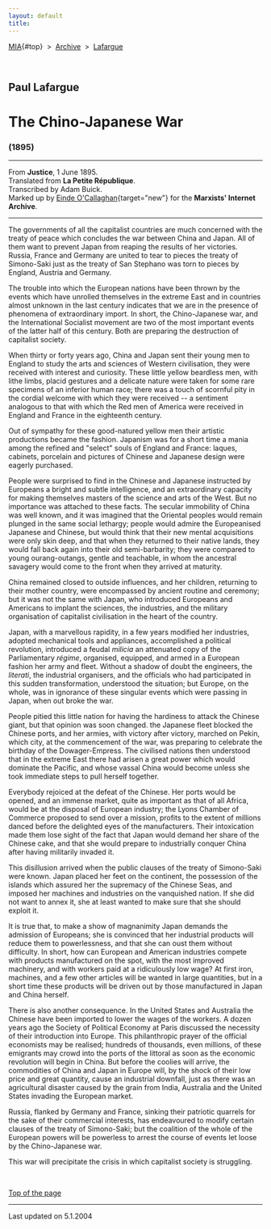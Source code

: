 ```yaml
---
layout: default
title: 
---
```

[MIA](../../../../index.htm){#top}  \> 
[Archive](../../../index.htm)  \>  [Lafargue](../../index.htm)

 

## Paul Lafargue

# The Chino-Japanese War

### (1895)

------------------------------------------------------------------------

From **Justice**, 1 June 1895.\
Translated from **La Petite République**.\
Transcribed by Adam Buick.\
Marked up by [Einde
O'Callaghan](../../../../admin/volunteers/biographies/eocallaghan.htm){target="new"}
for the **Marxists' Internet Archive**.

------------------------------------------------------------------------

The governments of all the capitalist countries are much concerned with
the treaty of peace which concludes the war between China and Japan. All
of them want to prevent Japan from reaping the results of her victories.
Russia, France and Germany are united to tear to pieces the treaty of
Simono-Saki just as the treaty of San Stephano was torn to pieces by
England, Austria and Germany.

The trouble into which the European nations have been thrown by the
events which have unrolled themselves in the extreme East and in
countries almost unknown in the last century indicates that we are in
the presence of phenomena of extraordinary import. In short, the
Chino-Japanese war, and the International Socialist movement are two of
the most important events of the latter half of this century. Both are
preparing the destruction of capitalist society.

When thirty or forty years ago, China and Japan sent their young men to
England to study the arts and sciences of Western civilisation, they
were received with interest and curiosity. These little yellow beardless
men, with lithe limbs, placid gestures and a delicate nature were taken
for some rare specimens of an inferior human race; there was a touch of
scornful pity in the cordial welcome with which they were received -- a
sentiment analogous to that with which the Red men of America were
received in England and France in the eighteenth century.

Out of sympathy for these good-natured yellow men their artistic
productions became the fashion. Japanism was for a short time a mania
among the refined and "select" souls of England and France: laques,
cabinets, porcelain and pictures of Chinese and Japanese design were
eagerly purchased.

People were surprised to find in the Chinese and Japanese instructed by
Europeans a bright and subtle intelligence, and an extraordinary
capacity for making themselves masters of the science and arts of the
West. But no importance was attached to these facts. The secular
immobility of China was well known, and it was imagined that the
Oriental peoples would remain plunged in the same social lethargy;
people would admire the Europeanised Japanese and Chinese, but would
think that their new mental acquisitions were only skin deep, and that
when they returned to their native lands, they would fall back again
into their old semi-barbarity; they were compared to young
ourang-outangs, gentle and teachable, in whom the ancestral savagery
would come to the front when they arrived at maturity.

China remained closed to outside influences, and her children, returning
to their mother country, were encompassed by ancient routine and
ceremony; but it was not the same with Japan, who introduced Europeans
and Americans to implant the sciences, the industries, and the military
organisation of capitalist civilisation in the heart of the country.

Japan, with a marvellous rapidity, in a few years modified her
industries, adopted mechanical tools and appliances, accomplished a
political revolution, introduced a feudal *milicia* an attenuated copy
of the Parliamentary *régime*, organised, equipped, and armed in a
European fashion her army and fleet. Without a shadow of doubt the
engineers, the *literati*, the industrial organisers, and the officials
who had participated in this sudden transformation, understood the
situation; but Europe, on the whole, was in ignorance of these singular
events which were passing in Japan, when out broke the war.

People pitied this little nation for having the hardiness to attack the
Chinese giant, but that opinion was soon changed. the Japanese fleet
blocked the Chinese ports, and her armies, with victory after victory,
marched on Pekin, which city, at the commencement of the war, was
preparing to celebrate the birthday of the Dowager-Empress. The
civilised nations then understood that in the extreme East there had
arisen a great power which would dominate the Pacific, and whose vassal
China would become unless she took immediate steps to pull herself
together.

Everybody rejoiced at the defeat of the Chinese. Her ports would be
opened, and an immense market, quite as important as that of all Africa,
would be at the disposal of European industry; the Lyons Chamber of
Commerce proposed to send over a mission, profits to the extent of
millions danced before the delighted eyes of the manufacturers. Their
intoxication made them lose sight of the fact that Japan would demand
her share of the Chinese cake, and that she would prepare to
industrially conquer China after having militarily invaded it.

This disillusion arrived when the public clauses of the treaty of
Simono-Saki were known. Japan placed her feet on the continent, the
possession of the islands which assured her the supremacy of the Chinese
Seas, and imposed her machines and industries on the vanquished nation.
If she did not want to annex it, she at least wanted to make sure that
she should exploit it.

It is true that, to make a show of magnanimity Japan demands the
admission of Europeans; she is convinced that her industrial products
will reduce them to powerlessness, and that she can oust them without
difficulty. In short, how can European and American industries compete
with products manufactured on the spot, with the most improved
machinery, and with workers paid at a ridiculously low wage? At first
iron, machines, and a few other articles will be wanted in large
quantities, but in a short time these products will be driven out by
those manufactured in Japan and China herself.

There is also another consequence. In the United States and Australia
the Chinese have been imported to lower the wages of the workers. A
dozen years ago the Society of Political Economy at Paris discussed the
necessity of their introduction into Europe. This philanthropic prayer
of the official economists may be realised; hundreds of thousands, even
millions, of these emigrants may crowd into the ports of the littoral as
soon as the economic revolution will begin in China. But before the
coolies will arrive, the commodities of China and Japan in Europe will,
by the shock of their low price and great quantity, cause an industrial
downfall, just as there was an agricultural disaster caused by the grain
from India, Australia and the United States invading the European
market.

Russia, flanked by Germany and France, sinking their patriotic quarrels
for the sake of their commercial interests, has endeavoured to modify
certain clauses of the treaty of Simono-Saki; but the coalition of the
whole of the European powers will be powerless to arrest the course of
events let loose by the Chino-Japanese war.

This war will precipitate the crisis in which capitalist society is
struggling.

 

[Top of the page](#top)

------------------------------------------------------------------------

Last updated on 5.1.2004
